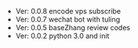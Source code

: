 * Ver: 0.0.8 encode vps subscribe
* Ver: 0.0.7 wechat bot with tuling
* Ver: 0.0.5 baseZhang review codes
* Ver: 0.0.2 python 3.0 and init 
